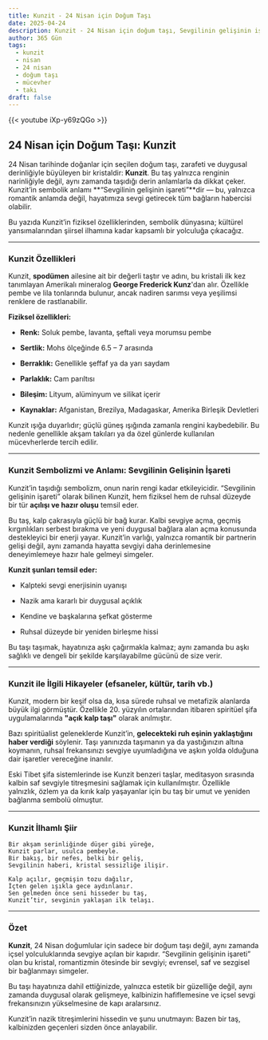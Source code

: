 ```yaml
---
title: Kunzit - 24 Nisan için Doğum Taşı
date: 2025-04-24
description: Kunzit - 24 Nisan için doğum taşı, Sevgilinin gelişinin işareti sembolü. Bu özel taşın derin anlamını öğrenin.
author: 365 Gün
tags:
  - kunzit
  - nisan
  - 24 nisan
  - doğum taşı
  - mücevher
  - takı
draft: false
---
```


{{< youtube iXp-y69zQGo >}}

## 24 Nisan için Doğum Taşı: Kunzit

24 Nisan tarihinde doğanlar için seçilen doğum taşı, zarafeti ve duygusal derinliğiyle büyüleyen bir kristaldir: **Kunzit**. Bu taş yalnızca renginin narinliğiyle değil, aynı zamanda taşıdığı derin anlamlarla da dikkat çeker. Kunzit’in sembolik anlamı **“Sevgilinin gelişinin işareti”**dir — bu, yalnızca romantik anlamda değil, hayatımıza sevgi getirecek tüm bağların habercisi olabilir.

Bu yazıda Kunzit’in fiziksel özelliklerinden, sembolik dünyasına; kültürel yansımalarından şiirsel ilhamına kadar kapsamlı bir yolculuğa çıkacağız.

---

### Kunzit Özellikleri

Kunzit, **spodümen** ailesine ait bir değerli taştır ve adını, bu kristali ilk kez tanımlayan Amerikalı mineralog **George Frederick Kunz**'dan alır. Özellikle pembe ve lila tonlarında bulunur, ancak nadiren sarımsı veya yeşilimsi renklere de rastlanabilir.

**Fiziksel özellikleri:**

- **Renk:** Soluk pembe, lavanta, şeftali veya morumsu pembe
    
- **Sertlik:** Mohs ölçeğinde 6.5 – 7 arasında
    
- **Berraklık:** Genellikle şeffaf ya da yarı saydam
    
- **Parlaklık:** Cam parıltısı
    
- **Bileşim:** Lityum, alüminyum ve silikat içerir
    
- **Kaynaklar:** Afganistan, Brezilya, Madagaskar, Amerika Birleşik Devletleri
    

Kunzit ışığa duyarlıdır; güçlü güneş ışığında zamanla rengini kaybedebilir. Bu nedenle genellikle akşam takıları ya da özel günlerde kullanılan mücevherlerde tercih edilir.

---

### Kunzit Sembolizmi ve Anlamı: Sevgilinin Gelişinin İşareti

Kunzit’in taşıdığı sembolizm, onun narin rengi kadar etkileyicidir. “Sevgilinin gelişinin işareti” olarak bilinen Kunzit, hem fiziksel hem de ruhsal düzeyde bir tür **açılışı ve hazır oluşu** temsil eder.

Bu taş, kalp çakrasıyla güçlü bir bağ kurar. Kalbi sevgiye açma, geçmiş kırgınlıkları serbest bırakma ve yeni duygusal bağlara alan açma konusunda destekleyici bir enerji yayar. Kunzit’in varlığı, yalnızca romantik bir partnerin gelişi değil, aynı zamanda hayatta sevgiyi daha derinlemesine deneyimlemeye hazır hale gelmeyi simgeler.

**Kunzit şunları temsil eder:**

- Kalpteki sevgi enerjisinin uyanışı
    
- Nazik ama kararlı bir duygusal açıklık
    
- Kendine ve başkalarına şefkat gösterme
    
- Ruhsal düzeyde bir yeniden birleşme hissi
    

Bu taşı taşımak, hayatınıza aşkı çağırmakla kalmaz; aynı zamanda bu aşkı sağlıklı ve dengeli bir şekilde karşılayabilme gücünü de size verir.

---

### Kunzit ile İlgili Hikayeler (efsaneler, kültür, tarih vb.)

Kunzit, modern bir keşif olsa da, kısa sürede ruhsal ve metafizik alanlarda büyük ilgi görmüştür. Özellikle 20. yüzyılın ortalarından itibaren spiritüel şifa uygulamalarında **"açık kalp taşı"** olarak anılmıştır.

Bazı spiritüalist geleneklerde Kunzit’in, **gelecekteki ruh eşinin yaklaştığını haber verdiği** söylenir. Taşı yanınızda taşımanın ya da yastığınızın altına koymanın, ruhsal frekansınızı sevgiye uyumladığına ve aşkın yolda olduğuna dair işaretler vereceğine inanılır.

Eski Tibet şifa sistemlerinde ise Kunzit benzeri taşlar, meditasyon sırasında kalbin saf sevgiyle titreşmesini sağlamak için kullanılmıştır. Özellikle yalnızlık, özlem ya da kırık kalp yaşayanlar için bu taş bir umut ve yeniden bağlanma sembolü olmuştur.

---

### Kunzit İlhamlı Şiir

```
Bir akşam serinliğinde düşer gibi yüreğe,  
Kunzit parlar, usulca pembeyle.  
Bir bakış, bir nefes, belki bir geliş,  
Sevgilinin haberi, kristal sessizliğe ilişir.

Kalp açılır, geçmişin tozu dağılır,  
İçten gelen ışıkla gece aydınlanır.  
Sen gelmeden önce seni hisseder bu taş,  
Kunzit’tir, sevginin yaklaşan ilk telaşı.
```

---

### Özet

**Kunzit**, 24 Nisan doğumlular için sadece bir doğum taşı değil, aynı zamanda içsel yolculuklarında sevgiye açılan bir kapıdır. “Sevgilinin gelişinin işareti” olan bu kristal, romantizmin ötesinde bir sevgiyi; evrensel, saf ve sezgisel bir bağlanmayı simgeler.

Bu taşı hayatınıza dahil ettiğinizde, yalnızca estetik bir güzelliğe değil, aynı zamanda duygusal olarak gelişmeye, kalbinizin hafiflemesine ve içsel sevgi frekansınızın yükselmesine de kapı aralarsınız.

Kunzit’in nazik titreşimlerini hissedin ve şunu unutmayın: Bazen bir taş, kalbinizden geçenleri sizden önce anlayabilir.